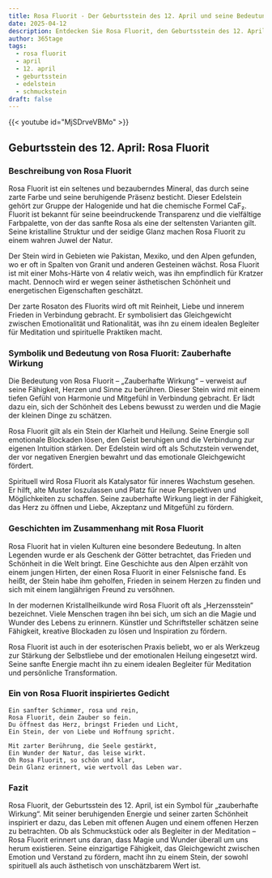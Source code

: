 ```yaml
---
title: Rosa Fluorit - Der Geburtsstein des 12. April und seine Bedeutung
date: 2025-04-12
description: Entdecken Sie Rosa Fluorit, den Geburtsstein des 12. April, der Zauberhafte Wirkung symbolisiert. Seine Symbolik und Geschichte werden Sie inspirieren.
author: 365tage
tags:
  - rosa fluorit
  - april
  - 12. april
  - geburtsstein
  - edelstein
  - schmuckstein
draft: false
---
```


{{< youtube id="MjSDrveVBMo" >}}

## Geburtsstein des 12. April: Rosa Fluorit

### Beschreibung von Rosa Fluorit

Rosa Fluorit ist ein seltenes und bezauberndes Mineral, das durch seine zarte Farbe und seine beruhigende Präsenz besticht. Dieser Edelstein gehört zur Gruppe der Halogenide und hat die chemische Formel CaF₂. Fluorit ist bekannt für seine beeindruckende Transparenz und die vielfältige Farbpalette, von der das sanfte Rosa als eine der seltensten Varianten gilt. Seine kristalline Struktur und der seidige Glanz machen Rosa Fluorit zu einem wahren Juwel der Natur.

Der Stein wird in Gebieten wie Pakistan, Mexiko, und den Alpen gefunden, wo er oft in Spalten von Granit und anderen Gesteinen wächst. Rosa Fluorit ist mit einer Mohs-Härte von 4 relativ weich, was ihn empfindlich für Kratzer macht. Dennoch wird er wegen seiner ästhetischen Schönheit und energetischen Eigenschaften geschätzt.

Der zarte Rosaton des Fluorits wird oft mit Reinheit, Liebe und innerem Frieden in Verbindung gebracht. Er symbolisiert das Gleichgewicht zwischen Emotionalität und Rationalität, was ihn zu einem idealen Begleiter für Meditation und spirituelle Praktiken macht.

### Symbolik und Bedeutung von Rosa Fluorit: Zauberhafte Wirkung

Die Bedeutung von Rosa Fluorit – „Zauberhafte Wirkung“ – verweist auf seine Fähigkeit, Herzen und Sinne zu berühren. Dieser Stein wird mit einem tiefen Gefühl von Harmonie und Mitgefühl in Verbindung gebracht. Er lädt dazu ein, sich der Schönheit des Lebens bewusst zu werden und die Magie der kleinen Dinge zu schätzen.

Rosa Fluorit gilt als ein Stein der Klarheit und Heilung. Seine Energie soll emotionale Blockaden lösen, den Geist beruhigen und die Verbindung zur eigenen Intuition stärken. Der Edelstein wird oft als Schutzstein verwendet, der vor negativen Energien bewahrt und das emotionale Gleichgewicht fördert.

Spirituell wird Rosa Fluorit als Katalysator für inneres Wachstum gesehen. Er hilft, alte Muster loszulassen und Platz für neue Perspektiven und Möglichkeiten zu schaffen. Seine zauberhafte Wirkung liegt in der Fähigkeit, das Herz zu öffnen und Liebe, Akzeptanz und Mitgefühl zu fördern.

### Geschichten im Zusammenhang mit Rosa Fluorit

Rosa Fluorit hat in vielen Kulturen eine besondere Bedeutung. In alten Legenden wurde er als Geschenk der Götter betrachtet, das Frieden und Schönheit in die Welt bringt. Eine Geschichte aus den Alpen erzählt von einem jungen Hirten, der einen Rosa Fluorit in einer Felsnische fand. Es heißt, der Stein habe ihm geholfen, Frieden in seinem Herzen zu finden und sich mit einem langjährigen Freund zu versöhnen.

In der modernen Kristallheilkunde wird Rosa Fluorit oft als „Herzensstein“ bezeichnet. Viele Menschen tragen ihn bei sich, um sich an die Magie und Wunder des Lebens zu erinnern. Künstler und Schriftsteller schätzen seine Fähigkeit, kreative Blockaden zu lösen und Inspiration zu fördern.

Rosa Fluorit ist auch in der esoterischen Praxis beliebt, wo er als Werkzeug zur Stärkung der Selbstliebe und der emotionalen Heilung eingesetzt wird. Seine sanfte Energie macht ihn zu einem idealen Begleiter für Meditation und persönliche Transformation.

### Ein von Rosa Fluorit inspiriertes Gedicht

```
Ein sanfter Schimmer, rosa und rein,  
Rosa Fluorit, dein Zauber so fein.  
Du öffnest das Herz, bringst Frieden und Licht,  
Ein Stein, der von Liebe und Hoffnung spricht.  

Mit zarter Berührung, die Seele gestärkt,  
Ein Wunder der Natur, das leise wirkt.  
Oh Rosa Fluorit, so schön und klar,  
Dein Glanz erinnert, wie wertvoll das Leben war.  
```

### Fazit

Rosa Fluorit, der Geburtsstein des 12. April, ist ein Symbol für „zauberhafte Wirkung“. Mit seiner beruhigenden Energie und seiner zarten Schönheit inspiriert er dazu, das Leben mit offenen Augen und einem offenen Herzen zu betrachten. Ob als Schmuckstück oder als Begleiter in der Meditation – Rosa Fluorit erinnert uns daran, dass Magie und Wunder überall um uns herum existieren. Seine einzigartige Fähigkeit, das Gleichgewicht zwischen Emotion und Verstand zu fördern, macht ihn zu einem Stein, der sowohl spirituell als auch ästhetisch von unschätzbarem Wert ist.